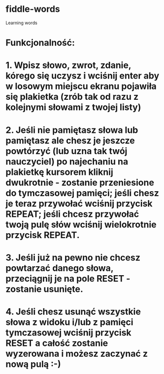 # fiddle-words
Learning words

# Funkcjonalność:
# 1. Wpisz słowo, zwrot, zdanie, kórego się uczysz i wciśnij enter aby w losowym miejscu ekranu pojawiła się plakietka (zrób tak od razu z kolejnymi słowami z twojej listy)
# 2. Jeśli nie pamiętasz słowa lub pamiętasz ale chesz je jeszcze powtórzyć (lub uzna tak twój nauczyciel) po najechaniu na plakietkę kursorem kliknij dwukrotnie - zostanie przeniesione do tymczasowej pamięci; jeśli chesz je teraz przywołać wciśnij przycisk REPEAT; jeśli chcesz przywołać twoją pulę słów wciśnij wielokrotnie przycisk REPEAT.
# 3. Jeśli już na pewno nie chcesz powtarzać danego słowa, przeciągnij je na pole RESET - zostanie usunięte.
# 4. Jeśli chesz usunąć wszystkie słowa z widoku i/lub z pamięci tymczasowej wciśnij przycisk RESET a całość zostanie wyzerowana i możesz zaczynać z nową pulą :-)
